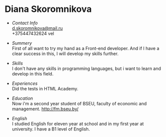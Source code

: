 # Diana Skoromnikova #

- *Contact Info*</br>
d.skoromnikova@mail.ru</br>
+375447432624 vel

- *Summery*</br>
First of all want to try my hand as a Front-end developer. And if I have a clear success in this, I will develop my skills further.

- *Skills*</br>
I don't have any skills in programming languages, but i want to learn and develop in this field.

- *Experiences*</br>
Did the tests in HTML Academy.

- *Education*</br>
Now i'm a  second year student of BSEU, faculty of economic and management. http://fm.bseu.by/

- *English*</br>
I studied English for eleven year at school and in my first year at university. I have a B1 level of English.


